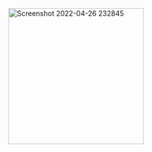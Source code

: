<img width="275" alt="Screenshot 2022-04-26 232845" src="https://user-images.githubusercontent.com/89980785/165436286-4398e22e-44e0-434d-83bb-aad567cf8ebd.png">
